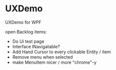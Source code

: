 # UXDemo
UXDemo for WPF

open Backlog items:
- Do Ui test page
- Interface INavigatable?
- Add Hand Cursor to every clickable Entity / item
- Remove menu when selected
- make MenuItem nicer / more "chrome"-y
